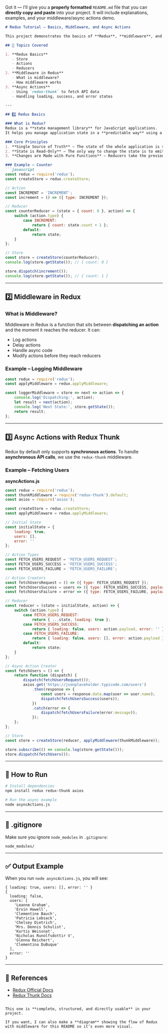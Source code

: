Got it — I’ll give you a **properly formatted** `README.md` file that you can **directly copy and paste** into your project.
It will include explanations, examples, and your middleware/async actions demo.

````markdown
# Redux Tutorial – Basics, Middleware, and Async Actions

This project demonstrates the basics of **Redux**, **middleware**, and handling **asynchronous actions** using `redux-thunk`.

## 📌 Topics Covered

1. **Redux Basics**
   - Store
   - Actions
   - Reducers
2. **Middleware in Redux**
   - What is middleware?
   - How middleware works
3. **Async Actions**
   - Using `redux-thunk` to fetch API data
   - Handling loading, success, and error states

---

## 1️⃣ Redux Basics

### What is Redux?
Redux is a **state management library** for JavaScript applications.  
It helps you manage application state in a **predictable way** using a **single source of truth**.

### Core Principles
1. **Single Source of Truth** – The state of the whole application is stored in one object inside a single store.
2. **State is Read-Only** – The only way to change the state is to emit an action.
3. **Changes are Made with Pure Functions** – Reducers take the previous state and action, and return the next state.

### Example – Counter
```javascript
const redux = require('redux');
const createStore = redux.createStore;

// Action
const INCREMENT = 'INCREMENT';
const increment = () => ({ type: INCREMENT });

// Reducer
const counterReducer = (state = { count: 0 }, action) => {
    switch (action.type) {
        case INCREMENT:
            return { count: state.count + 1 };
        default:
            return state;
    }
};

// Store
const store = createStore(counterReducer);
console.log(store.getState()); // { count: 0 }

store.dispatch(increment());
console.log(store.getState()); // { count: 1 }
````

---

## 2️⃣ Middleware in Redux

### What is Middleware?

Middleware in Redux is a function that sits between **dispatching an action** and the moment it reaches the reducer.
It can:

* Log actions
* Delay actions
* Handle async code
* Modify actions before they reach reducers

### Example – Logging Middleware

```javascript
const redux = require('redux');
const applyMiddleware = redux.applyMiddleware;

const loggerMiddleware = store => next => action => {
    console.log('Dispatching:', action);
    let result = next(action);
    console.log('Next State:', store.getState());
    return result;
};
```

---

## 3️⃣ Async Actions with Redux Thunk

Redux by default only supports **synchronous actions**.
To handle **asynchronous API calls**, we use the `redux-thunk` middleware.

### Example – Fetching Users

**asyncActions.js**

```javascript
const redux = require('redux');
const thunkMiddleware = require('redux-thunk').default;
const axios = require('axios');

const createStore = redux.createStore;
const applyMiddleware = redux.applyMiddleware;

// Initial State
const initialState = {
    loading: true,
    users: [],
    error: ''
};

// Action Types
const FETCH_USERS_REQUEST = 'FETCH_USERS_REQUEST';
const FETCH_USERS_SUCCESS = 'FETCH_USERS_SUCCESS';
const FETCH_USERS_FAILURE = 'FETCH_USERS_FAILURE';

// Action Creators
const fetchUsersRequest = () => ({ type: FETCH_USERS_REQUEST });
const fetchUsersSuccess = users => ({ type: FETCH_USERS_SUCCESS, payload: users });
const fetchUsersFailure = error => ({ type: FETCH_USERS_FAILURE, payload: error });

// Reducer
const reducer = (state = initialState, action) => {
    switch (action.type) {
        case FETCH_USERS_REQUEST:
            return { ...state, loading: true };
        case FETCH_USERS_SUCCESS:
            return { loading: false, users: action.payload, error: '' };
        case FETCH_USERS_FAILURE:
            return { loading: false, users: [], error: action.payload };
        default:
            return state;
    }
};

// Async Action Creator
const fetchUsers = () => {
    return function (dispatch) {
        dispatch(fetchUsersRequest());
        axios.get('https://jsonplaceholder.typicode.com/users')
            .then(response => {
                const users = response.data.map(user => user.name);
                dispatch(fetchUsersSuccess(users));
            })
            .catch(error => {
                dispatch(fetchUsersFailure(error.message));
            });
    };
};

// Store
const store = createStore(reducer, applyMiddleware(thunkMiddleware));

store.subscribe(() => console.log(store.getState()));
store.dispatch(fetchUsers());
```

---

## 🚀 How to Run

```bash
# Install dependencies
npm install redux redux-thunk axios

# Run the async example
node asyncActions.js
```

---

## 📂 .gitignore

Make sure you ignore `node_modules` in `.gitignore`:

```
node_modules/
```

---

## ✅ Output Example

When you run `node asyncActions.js`, you will see:

```
{ loading: true, users: [], error: '' }
{
  loading: false,
  users: [
    'Leanne Graham',
    'Ervin Howell',
    'Clementine Bauch',
    'Patricia Lebsack',
    'Chelsey Dietrich',
    'Mrs. Dennis Schulist',
    'Kurtis Weissnat',
    'Nicholas Runolfsdottir V',
    'Glenna Reichert',
    'Clementina DuBuque'
  ],
  error: ''
}
```

---

## 📖 References

* [Redux Official Docs](https://redux.js.org/)
* [Redux Thunk Docs](https://github.com/reduxjs/redux-thunk)

```

This one is **complete, structured, and directly usable** in your project.  

If you want, I can also make a **diagram** showing the flow of Redux with middleware for this README so it’s even more visual.
```
